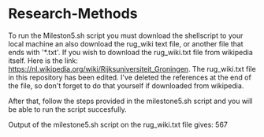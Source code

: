 # Research-Methods

To run the Mileston5.sh script you must download the shellscript to your local machine an also download the rug_wiki text file, or another file that ends with '*.txt'. If you wish to download the rug_wiki.txt file from wikipedia itself. Here is the link: https://nl.wikipedia.org/wiki/Rijksuniversiteit_Groningen. The rug_wiki.txt file in this repository has been edited. I've deleted the references at the end of the file, so don't forget to do that yourself if downloaded from wikipedia.

After that, follow the steps provided in the milestone5.sh script and you will be able to run the script succesfully.

Output of the milestone5.sh script on the rug_wiki.txt file gives:
567
